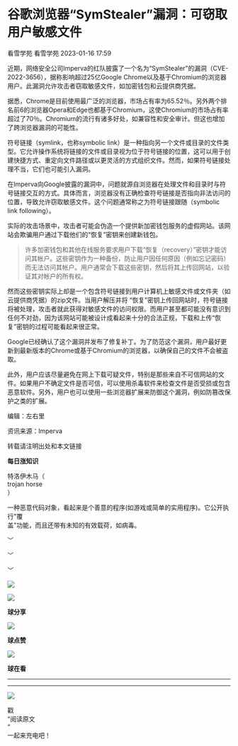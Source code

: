#  谷歌浏览器“SymStealer”漏洞：可窃取用户敏感文件   
看雪学苑  看雪学苑   2023-01-16 17:59  
  
近期，网络安全公司Imperva的红队披露了一个名为“SymStealer”的漏洞（CVE-2022-3656），据称影响超过25亿Google Chrome以及基于Chromium的浏览器用户。此漏洞允许攻击者窃取敏感文件，如加密钱包和云提供商凭据。  
  
  
据悉，Chrome是目前使用最广泛的浏览器，市场占有率为65.52％。另外两个排名前6的浏览器Opera和Edge也都基于Chromium，这使Chromium的市场占有率超过了70％。Chromium的流行有诸多好处，如兼容性和安全审计。但这也增加了跨浏览器漏洞的可能性。  
  
  
符号链接（symlink，也称symbolic link）是一种指向另一个文件或目录的文件类型。它允许操作系统将链接的文件或目录视为位于符号链接的位置，这可以用于创建快捷方式、重定向文件路径或以更灵活的方式组织文件。然而，如果符号链接处理不当，它们也可能引入漏洞。  
  
  
在Imperva向Google披露的漏洞中，问题就源自浏览器在处理文件和目录时与符号链接交互的方式。具体而言，浏览器没有正确检查符号链接是否指向非法访问的位置，导致允许窃取敏感文件。这个问题通常称之为符号链接跟随（symbolic link following）。  
  
  
实际的攻击场景中，攻击者可能会伪造一个提供新加密钱包服务的虚假网站。该网站会欺骗用户通过下载他们的“恢复”密钥来创建新钱包。  
> 许多加密钱包和其他在线服务要求用户下载“恢复（recovery）”密钥才能访问其帐户。这些密钥作为一种备份，防止用户因任何原因（例如忘记密码）而无法访问其帐户。用户通常会下载这些密钥，然后将其上传回网站，以验证其对帐户的所有权。  
  
  
  
  
然而这些密钥实际上却是一个包含符号链接到用户计算机上敏感文件或文件夹（如云提供商凭据）的zip文件。当用户解压并将 “恢复”密钥上传回网站时，符号链接将被处理，攻击者就此获得对敏感文件的访问权限。而用户甚至都可能没有意识到任何不对劲，因为该网站可能被设计成看起来十分的合法正规，下载和上传“恢复”密钥的过程可能看起来很正常。  
  
  
Google已经确认了这个漏洞并发布了修复补丁。为了防范这个漏洞，用户最好更新到最新版本的Chrome或基于Chromium的浏览器，以确保自己的文件不会被盗取。  
  
  
此外，用户应该尽量避免在网上下载可疑文件，特别是那些来自不可信网站的文件。如果用户不确定文件是否可信，可以使用杀毒软件来检查文件是否受损或包含恶意软件。另外，用户也可以使用一些浏览器扩展来防御这个漏洞，例如防篡改保护之类的扩展。  
  
  
  
编辑：左右里  
  
资讯来源：Imperva  
  
转载请注明出处和本文链接  
  
  
**每日涨知识**  
  
特洛伊木马（  
trojan horse  
）  
  
一种恶意代码对象，看起来是个善意的程序(如游戏或简单的实用程序)。它公开执行"覆  
盖"功能，而且还带有未知的有效载荷，如病毒。  
  
  
﹀  
  
﹀  
  
﹀  
  
  
  
![](https://mmbiz.qpic.cn/mmbiz_jpg/Uia4617poZXP96fGaMPXib13V1bJ52yHq9ycD9Zv3WhiaRb2rKV6wghrNa4VyFR2wibBVNfZt3M5IuUiauQGHvxhQrA/640?wx_fmt=jpeg "")  
  
![](https://mmbiz.qpic.cn/sz_mmbiz_gif/1UG7KPNHN8E9S6vNnUMRCOictT4PicNGMgHmsIkOvEno4oPVWrhwQCWNRTquZGs2ZLYic8IJTJBjxhWVoCa47V9Rw/640?wx_fmt=gif "")  
  
**球分享**  
  
![](https://mmbiz.qpic.cn/sz_mmbiz_gif/1UG7KPNHN8E9S6vNnUMRCOictT4PicNGMgHmsIkOvEno4oPVWrhwQCWNRTquZGs2ZLYic8IJTJBjxhWVoCa47V9Rw/640?wx_fmt=gif "")  
  
**球点赞**  
  
![](https://mmbiz.qpic.cn/sz_mmbiz_gif/1UG7KPNHN8E9S6vNnUMRCOictT4PicNGMgHmsIkOvEno4oPVWrhwQCWNRTquZGs2ZLYic8IJTJBjxhWVoCa47V9Rw/640?wx_fmt=gif "")  
  
**球在看**  
  
****  
****  
  
![](https://mmbiz.qpic.cn/mmbiz_gif/1UG7KPNHN8FxuBNT7e2ZEfQZgBuH2GkFjvK4tzErD5Q56kwaEL0N099icLfx1ZvVvqzcRG3oMtIXqUz5T9HYKicA/640?wx_fmt=gif "")  
  
戳  
“阅读原文  
”  
一起来充电吧！  
  
